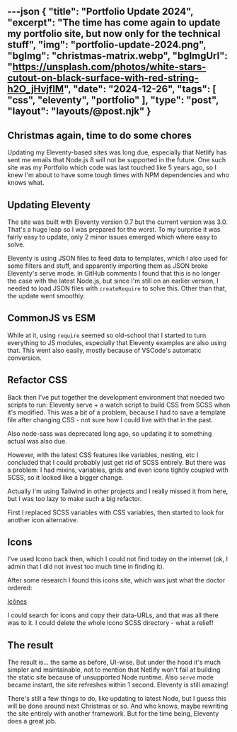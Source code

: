 ---json
{
    "title": "Portfolio Update 2024",
    "excerpt": "The time has come again to update my portfolio site, but now only for the technical stuff",
    "img": "portfolio-update-2024.png",
    "bgImg": "christmas-matrix.webp",
    "bgImgUrl": "https://unsplash.com/photos/white-stars-cutout-on-black-surface-with-red-string-h2O_jHvjfIM",
    "date": "2024-12-26",
    "tags": [
        "css",
        "eleventy",
        "portfolio"
    ],
    "type": "post",
    "layout": "layouts/@post.njk"
}
---

## Christmas again, time to do some chores

Updating my Eleventy-based sites was long due, especially that Netlify has sent me emails that Node.js 8 will not be supported in the future. One such site was my Portfolio which code was last touched like 5 years ago, so I knew I'm about to have some tough times with NPM dependencies and who knows what.

## Updating Eleventy

The site was built with Eleventy version 0.7 but the current version was 3.0. That's a huge leap so I was prepared for the worst. To my surprise it was fairly easy to update, only 2 minor issues emerged which where easy to solve.

Eleventy is using JSON files to feed data to templates, which I also used for some filters and stuff, and apparently importing them as JSON broke Eleventy's serve mode. In GitHub comments I found that this is no longer the case with the latest Node.js, but since I'm still on an earlier version, I needed to load JSON files with `createRequire` to solve this. Other than that, the update went smoothly.

## CommonJS vs ESM

While at it, using `require` seemed so old-school that I started to turn everything to JS modules, especially that Eleventy examples are also using that. This went also easily, mostly because of VSCode's automatic conversion.

## Refactor CSS

Back then I've put together the development environment that needed two scripts to run: Eleventy serve + a watch script to build CSS from SCSS when it's modified. This was a bit of a problem, because I had to save a template file after changing CSS - not sure how I could live with that in the past.

Also node-sass was deprecated long ago, so updating it to something actual was also due.

However, with the latest CSS features like variables, nesting, etc I concluded that I could probably just get rid of SCSS entirely. But there was a problem: I had mixins, variables, grids and even icons tightly coupled with SCSS, so it looked like a bigger change.

Actually I'm using Tailwind in other projects and I really missed it from here, but I was too lazy to make such a big refactor.

First I replaced SCSS variables with CSS variables, then started to look for another icon alternative.

## Icons

I've used Icono back then, which I could not find today on the internet (ok, I admin that I did not invest too much time in finding it).

After some research I found this icons site, which was just what the doctor ordered:

[Icônes](https://icones.js.org/)

I could search for icons and copy their data-URLs, and that was all there was to it. I could delete the whole icono SCSS directory - what a relief!

## The result

The result is... the same as before, UI-wise. But under the hood it's much simpler and maintainable, not to mention that Netlify won't fail at building the static site because of unsupported Node runtime. Also `serve` mode became instant, the site refreshes within 1 second. Eleventy is still amazing!

There's still a few things to do, like updating to latest Node, but I guess this will be done around next Christmas or so. And who knows, maybe rewriting the site entirely with another framework. But for the time being, Eleventy does a great job.
